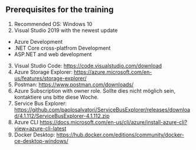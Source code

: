 
## Prerequisites for the training

1.	Recommended OS: Windows 10 
2.	Visual Studio 2019 with the newest update
- Azure Development
- .NET Core cross-platfrom Development
- ASP.NET and web development
3.	Visual Studio Code: https://code.visualstudio.com/download
4.	Azure Storage Explorer: https://azure.microsoft.com/en-us/features/storage-explorer/
5.	Postman: https://www.postman.com/downloads/
6.	Azure Subscription with owner role. Sollte dies nicht möglich sein, kontaktiere uns bitte diese Woche.
7.	Service Bus Explorer: https://github.com/paolosalvatori/ServiceBusExplorer/releases/download/4.1.112/ServiceBusExplorer-4.1.112.zip 
8.	Azure CLI https://docs.microsoft.com/en-us/cli/azure/install-azure-cli?view=azure-cli-latest
9.	Docker Desktop: https://hub.docker.com/editions/community/docker-ce-desktop-windows/
